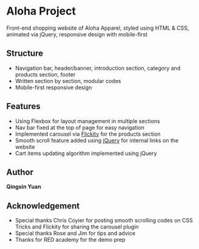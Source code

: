 # Aloha Project
Front-end shopping website of Aloha Apparel, styled using HTML & CSS, animated via jQuery, responsive design with mobile-first 
## Structure
* Navigation bar, header/banner, introduction section, category and products section, footer
* Written section by section, modular codes
* Mobile-first responsive design
## Features
* Using Flexbox for layout management in multiple sections
* Nav bar fixed at the top of page for easy navigation
* Implemented carousel via [Flickity](https://flickity.metafizzy.co/) for the products section
* Smooth scroll feature added using [jQuery](https://jquery.com/) for internal links on the website
* Cart items updating algorithm implemented using jQuery
## Author
**Qingxin Yuan**
## Acknowledgement
* Special thanks Chris Coyier for posting smooth scrolling codes on CSS Tricks and Flickity for sharing the carousel plugin
* Special thanks Rose and Jim for tips and advice
* Thanks for RED academy for the demo prep